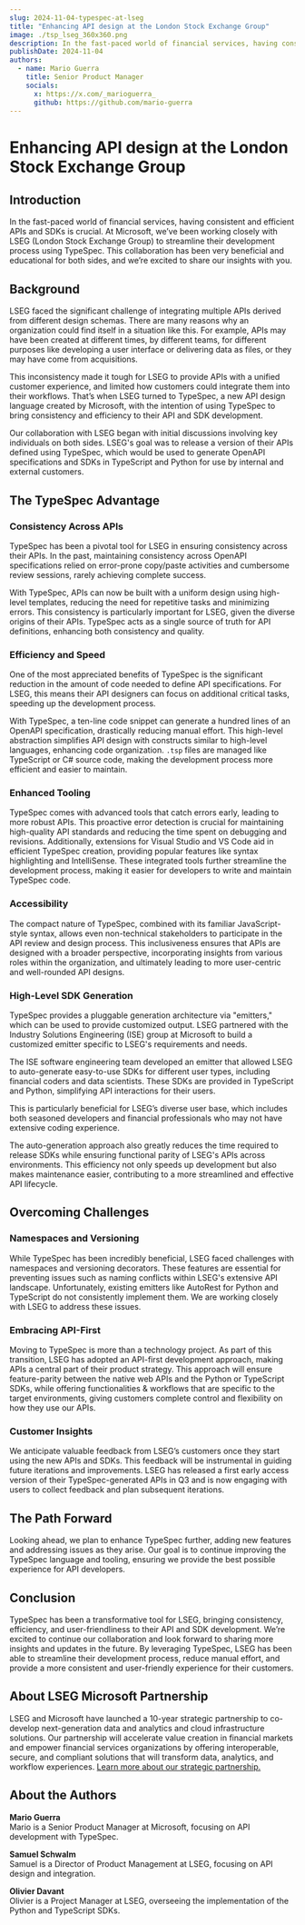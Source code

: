 ```yaml
---
slug: 2024-11-04-typespec-at-lseg
title: "Enhancing API design at the London Stock Exchange Group"
image: ./tsp_lseg_360x360.png
description: In the fast-paced world of financial services, having consistent and efficient APIs and SDKs is crucial. At Microsoft, we’ve been working closely with LSEG (London Stock Exchange Group) to streamline their development process using TypeSpec. This collaboration has been very beneficial and educational for both sides, and we’re excited to share our insights with you.
publishDate: 2024-11-04
authors:
  - name: Mario Guerra
    title: Senior Product Manager
    socials:
      x: https://x.com/_marioguerra_
      github: https://github.com/mario-guerra
---
```


<!-- cspell:ignore LSEG, lseg, Schwalm, Davant -->

# Enhancing API design at the London Stock Exchange Group

## Introduction

In the fast-paced world of financial services, having consistent and efficient APIs and SDKs is crucial. At Microsoft, we’ve been working closely with LSEG (London Stock Exchange Group) to streamline their development process using TypeSpec. This collaboration has been very beneficial and educational for both sides, and we’re excited to share our insights with you.

<!-- truncate -->

## Background

LSEG faced the significant challenge of integrating multiple APIs derived from different design schemas. There are many reasons why an organization could find itself in a situation like this. For example, APIs may have been created at different times, by different teams, for different purposes like developing a user interface or delivering data as files, or they may have come from acquisitions.

This inconsistency made it tough for LSEG to provide APIs with a unified customer experience, and limited how customers could integrate them into their workflows. That’s when LSEG turned to TypeSpec, a new API design language created by Microsoft, with the intention of using TypeSpec to bring consistency and efficiency to their API and SDK development.

Our collaboration with LSEG began with initial discussions involving key individuals on both sides. LSEG's goal was to release a version of their APIs defined using TypeSpec, which would be used to generate OpenAPI specifications and SDKs in TypeScript and Python for use by internal and external customers.

## The TypeSpec Advantage

### Consistency Across APIs

TypeSpec has been a pivotal tool for LSEG in ensuring consistency across their APIs. In the past, maintaining consistency across OpenAPI specifications relied on error-prone copy/paste activities and cumbersome review sessions, rarely achieving complete success.

With TypeSpec, APIs can now be built with a uniform design using high-level templates, reducing the need for repetitive tasks and minimizing errors. This consistency is particularly important for LSEG, given the diverse origins of their APIs. TypeSpec acts as a single source of truth for API definitions, enhancing both consistency and quality.

### Efficiency and Speed

One of the most appreciated benefits of TypeSpec is the significant reduction in the amount of code needed to define API specifications. For LSEG, this means their API designers can focus on additional critical tasks, speeding up the development process.

With TypeSpec, a ten-line code snippet can generate a hundred lines of an OpenAPI specification, drastically reducing manual effort. This high-level abstraction simplifies API design with constructs similar to high-level languages, enhancing code organization. `.tsp` files are managed like TypeScript or C# source code, making the development process more efficient and easier to maintain.

### Enhanced Tooling

TypeSpec comes with advanced tools that catch errors early, leading to more robust APIs. This proactive error detection is crucial for maintaining high-quality API standards and reducing the time spent on debugging and revisions. Additionally, extensions for Visual Studio and VS Code aid in efficient TypeSpec creation, providing popular features like syntax highlighting and IntelliSense. These integrated tools further streamline the development process, making it easier for developers to write and maintain TypeSpec code.

### Accessibility

The compact nature of TypeSpec, combined with its familiar JavaScript-style syntax, allows even non-technical stakeholders to participate in the API review and design process. This inclusiveness ensures that APIs are designed with a broader perspective, incorporating insights from various roles within the organization, and ultimately leading to more user-centric and well-rounded API designs.

### High-Level SDK Generation

TypeSpec provides a pluggable generation architecture via "emitters," which can be used to provide customized output. LSEG partnered with the Industry Solutions Engineering (ISE) group at Microsoft to build a customized emitter specific to LSEG's requirements and needs.

The ISE software engineering team developed an emitter that allowed LSEG to auto-generate easy-to-use SDKs for different user types, including financial coders and data scientists. These SDKs are provided in TypeScript and Python, simplifying API interactions for their users.

This is particularly beneficial for LSEG’s diverse user base, which includes both seasoned developers and financial professionals who may not have extensive coding experience.

The auto-generation approach also greatly reduces the time required to release SDKs while ensuring functional parity of LSEG's APIs across environments. This efficiency not only speeds up development but also makes maintenance easier, contributing to a more streamlined and effective API lifecycle.

## Overcoming Challenges

### Namespaces and Versioning

While TypeSpec has been incredibly beneficial, LSEG faced challenges with namespaces and versioning decorators. These features are essential for preventing issues such as naming conflicts within LSEG's extensive API landscape. Unfortunately, existing emitters like AutoRest for Python and TypeScript do not consistently implement them. We are working closely with LSEG to address these issues.

### Embracing API-First

Moving to TypeSpec is more than a technology project. As part of this transition, LSEG has adopted an API-first development approach, making APIs a central part of their product strategy. This approach will ensure feature-parity between the native web APIs and the Python or TypeScript SDKs, while offering functionalities & workflows that are specific to the target environments, giving customers complete control and flexibility on how they use our APIs.

### Customer Insights

We anticipate valuable feedback from LSEG’s customers once they start using the new APIs and SDKs. This feedback will be instrumental in guiding future iterations and improvements. LSEG has released a first early access version of their TypeSpec-generated APIs in Q3 and is now engaging with users to collect feedback and plan subsequent iterations.

## The Path Forward

Looking ahead, we plan to enhance TypeSpec further, adding new features and addressing issues as they arise. Our goal is to continue improving the TypeSpec language and tooling, ensuring we provide the best possible experience for API developers.

## Conclusion

TypeSpec has been a transformative tool for LSEG, bringing consistency, efficiency, and user-friendliness to their API and SDK development. We’re excited to continue our collaboration and look forward to sharing more insights and updates in the future. By leveraging TypeSpec, LSEG has been able to streamline their development process, reduce manual effort, and provide a more consistent and user-friendly experience for their customers.

## About LSEG Microsoft Partnership

LSEG and Microsoft have launched a 10-year strategic partnership to co-develop next-generation data and analytics and cloud infrastructure solutions. Our partnership will accelerate value creation in financial markets and empower financial services organizations by offering interoperable, secure, and compliant solutions that will transform data, analytics, and workflow experiences. [Learn more about our strategic partnership.](https://www.lseg.com/en/microsoft-partnership)

## About the Authors

**Mario Guerra**  
Mario is a Senior Product Manager at Microsoft, focusing on API development with TypeSpec.

**Samuel Schwalm**  
Samuel is a Director of Product Management at LSEG, focusing on API design and integration.

**Olivier Davant**  
Olivier is a Project Manager at LSEG, overseeing the implementation of the Python and TypeScript SDKs.
